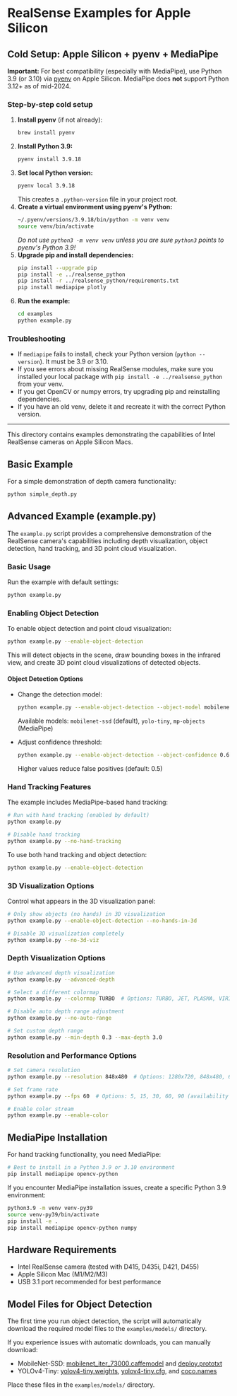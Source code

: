 # RealSense Examples for Apple Silicon

## Cold Setup: Apple Silicon + pyenv + MediaPipe

**Important:** For best compatibility (especially with MediaPipe), use Python 3.9 (or 3.10) via [pyenv](https://github.com/pyenv/pyenv) on Apple Silicon. MediaPipe does **not** support Python 3.12+ as of mid-2024.

### Step-by-step cold setup

1. **Install pyenv** (if not already):
   ```sh
   brew install pyenv
   ```
2. **Install Python 3.9:**
   ```sh
   pyenv install 3.9.18
   ```
3. **Set local Python version:**
   ```sh
   pyenv local 3.9.18
   ```
   This creates a `.python-version` file in your project root.
4. **Create a virtual environment using pyenv's Python:**
   ```sh
   ~/.pyenv/versions/3.9.18/bin/python -m venv venv
   source venv/bin/activate
   ```
   *Do not use `python3 -m venv venv` unless you are sure `python3` points to pyenv's Python 3.9!*
5. **Upgrade pip and install dependencies:**
   ```sh
   pip install --upgrade pip
   pip install -e ../realsense_python
   pip install -r ../realsense_python/requirements.txt
   pip install mediapipe plotly
   ```
6. **Run the example:**
   ```sh
   cd examples
   python example.py
   ```

### Troubleshooting
- If `mediapipe` fails to install, check your Python version (`python --version`). It must be 3.9 or 3.10.
- If you see errors about missing RealSense modules, make sure you installed your local package with `pip install -e ../realsense_python` from your venv.
- If you get OpenCV or numpy errors, try upgrading pip and reinstalling dependencies.
- If you have an old venv, delete it and recreate it with the correct Python version.

---

This directory contains examples demonstrating the capabilities of Intel RealSense cameras on Apple Silicon Macs.

## Basic Example

For a simple demonstration of depth camera functionality:

```bash
python simple_depth.py
```

## Advanced Example (example.py)

The `example.py` script provides a comprehensive demonstration of the RealSense camera's capabilities including depth visualization, object detection, hand tracking, and 3D point cloud visualization.

### Basic Usage

Run the example with default settings:

```bash
python example.py
```

### Enabling Object Detection

To enable object detection and point cloud visualization:

```bash
python example.py --enable-object-detection
```

This will detect objects in the scene, draw bounding boxes in the infrared view, and create 3D point cloud visualizations of detected objects.

#### Object Detection Options

- Change the detection model:
  ```bash
  python example.py --enable-object-detection --object-model mobilenet-ssd
  ```
  Available models: `mobilenet-ssd` (default), `yolo-tiny`, `mp-objects` (MediaPipe)

- Adjust confidence threshold:
  ```bash
  python example.py --enable-object-detection --object-confidence 0.6
  ```
  Higher values reduce false positives (default: 0.5)

### Hand Tracking Features

The example includes MediaPipe-based hand tracking:

```bash
# Run with hand tracking (enabled by default)
python example.py

# Disable hand tracking
python example.py --no-hand-tracking
```

To use both hand tracking and object detection:

```bash
python example.py --enable-object-detection
```

### 3D Visualization Options

Control what appears in the 3D visualization panel:

```bash
# Only show objects (no hands) in 3D visualization
python example.py --enable-object-detection --no-hands-in-3d

# Disable 3D visualization completely
python example.py --no-3d-viz
```

### Depth Visualization Options

```bash
# Use advanced depth visualization
python example.py --advanced-depth

# Select a different colormap
python example.py --colormap TURBO  # Options: TURBO, JET, PLASMA, VIRIDIS, HOT, RAINBOW

# Disable auto depth range adjustment
python example.py --no-auto-range

# Set custom depth range
python example.py --min-depth 0.3 --max-depth 3.0
```

### Resolution and Performance Options

```bash
# Set camera resolution
python example.py --resolution 848x480  # Options: 1280x720, 848x480, 640x360, 480x270, 424x240

# Set frame rate
python example.py --fps 60  # Options: 5, 15, 30, 60, 90 (availability depends on resolution and USB mode)

# Enable color stream
python example.py --enable-color
```

## MediaPipe Installation

For hand tracking functionality, you need MediaPipe:

```bash
# Best to install in a Python 3.9 or 3.10 environment
pip install mediapipe opencv-python
```

If you encounter MediaPipe installation issues, create a specific Python 3.9 environment:

```bash
python3.9 -m venv venv-py39
source venv-py39/bin/activate
pip install -e .
pip install mediapipe opencv-python numpy
```

## Hardware Requirements

- Intel RealSense camera (tested with D415, D435i, D421, D455)
- Apple Silicon Mac (M1/M2/M3)
- USB 3.1 port recommended for best performance

## Model Files for Object Detection

The first time you run object detection, the script will automatically download the required model files to the `examples/models/` directory.

If you experience issues with automatic downloads, you can manually download:

- MobileNet-SSD: [mobilenet_iter_73000.caffemodel](https://github.com/chuanqi305/MobileNet-SSD/raw/master/mobilenet_iter_73000.caffemodel) and [deploy.prototxt](https://github.com/chuanqi305/MobileNet-SSD/raw/master/deploy.prototxt)
- YOLOv4-Tiny: [yolov4-tiny.weights](https://github.com/AlexeyAB/darknet/releases/download/darknet_yolo_v4_pre/yolov4-tiny.weights), [yolov4-tiny.cfg](https://raw.githubusercontent.com/AlexeyAB/darknet/master/cfg/yolov4-tiny.cfg), and [coco.names](https://raw.githubusercontent.com/AlexeyAB/darknet/master/data/coco.names)

Place these files in the `examples/models/` directory. 